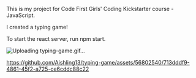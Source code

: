This is my project for Code First Girls' Coding Kickstarter course - JavaScript.

I created a typing game!

To start the react server, run npm start.

![Uploading typing-game.gif…]()


https://github.com/Aishling13/typing-game/assets/56802540/713dddf9-4861-45f2-a725-ce6cddc88c22

